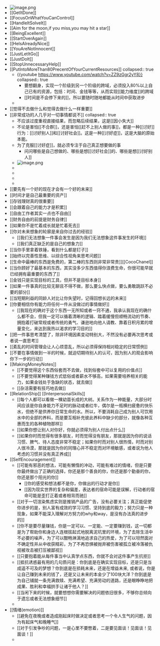 - ![image.png](../assets/image_1673108063043_0.png)
- [[GetItDone]]
- [[FocusOnWhatYouCanControl]]
- [[HandleItSolveIt]]
- [[Aim for the moon,if you miss,you may hit a star]]
- [[BeingExcellent]]
- [[StartOverAgain]]
- [[HeIsAlreadyNice]]
- [[YouAreNotInnocent]]
- [[JustLetItGo]]
- [[JustDoIt]]
- [[StopUnnecessaryHelp]]
- [[PutIntoMoreThan80PrecentOfYourCurrentResources]]
  collapsed:: true
	- {{youtube https://www.youtube.com/watch?v=ZZ9zGgr2yY8}}
	  collapsed:: true
		- 要想翻身，实现一个阶级到另一个阶级的跨域，必须投入80%以上自己已有的资源，包括：时间、金钱等等，从而实现[[能力维度]]的跨域
		- [[时间是不会停下来的]]，所以要随时随地都能从时间中获取进步
	-
- [[觉得不去做什么和觉得去做什么一样重要]]
- [[非常成功的人几乎对一切事情都说不]]
  collapsed:: true
	- 不应该过度重视直接结果，而忽略后续结果，这是[[因小失大]]
	- 不论是害怕[[不合群]]，还是害怕[[赶不上别人做的事]]，都是一种[[讨好]]行为：[[讨好别人]]和[[讨好社会]]。这是一种[[讨好症]]，这是大脑的原始本能。
	- 为了克服[[讨好症]]，就必须专注于自己真正想要做的事
		- 问问哪些是自己想做的、哪些是想[[讨好社会]]的、哪些是想[[讨好别人]]
	- ![image.png](../assets/image_1673596802996_0.png)
	-
	-
	-
	-
- [[要先有一个好的现在才会有一个好的未来]]
- [[时间才是自己最重要的资产]]
- [[存钱理财真的很重要]]
- [[会跟着自己的能力才是积累]]
- [[自由工作者其实一点也不自由]]
- [[财务自由的前提是财务自律]]
- [[如果你不是忙着成长就是忙着死去]]
- [[你对未来想象的轮廓是来自你过去的经验]]
	- [[我们无法想象一件事会发生是因为我们无法想象这件事发生的环境]]
	- [[我们真正缺乏的是自己的想象力]]
- [[当你手里拿着铁锤，看到什么都是钉子]]
- [[始终以完善性思维、以综合性视角来思考问题]]
- [[生命中最棒的东西是免费的，第二棒的东西则非常非常贵]][[CocoChanel]]
- [[当你顾好了最基本的东西，其实没多少东西值得你浪费生命，你很可能早就已经拥有最重要的东西了]]
- [[金钱只是实现目标的工具，但并不是目标本身]]
- [[如果一件事真的比较无聊且不得不做，那么要么快点做，要么勇敢跳跃不必要的部分]]
- [[当短期利益的同龄人对比让你失望时，记得回想长远的未来]]
- [[你要相信你有能力将任何一件从没做过的事情做好]]
	- [[我现在的确对于这个东西一无所知或者一窍不通，我承认我现在的确什么都不会，但我一定可以循着清晰的逻辑、踏着缓慢但顺畅流动的节奏、拥抱着打破常规或者传统的勇气、谦逊地向他人请教、靠着日积月累的增量变化，来达到我热以渴求的学习目的]]
- [[把一件事思考清楚了，除非环境因素变动特别大，不然没有必要再次思考或者说一直思考]]
- [[紊乱的时间管理会让人心烦意乱，所以必须得保持相对稳定的日常惯例]]
- [[不要在事情做到一半的时候，就迫切期待别人的认可，因为别人的观会影响你下一步的行动]]
- [[MakingMoneyNotes]]
	- [[不要觉得这个东西俗套而不去做，找到俗套中可以复用的价值点]]
	- [[不要觉得某种赚钱方式低俗或者薪水不够高，如果需要培养相关的能力，如果金钱处于急缺的状态，就去做]]
	- [[杂活需要有技巧地去做]]
- [[RelationShip]] [[InterpersonalSkills]]
	- [[每个人都可以看做一棵幼苗长成的大树。关系作为一种能量，大部分时间应该是你自身能力不足时的脉动或者红牛，偶尔是一瓶横扫疲惫的快乐水，但绝不是供养你日常生命的水。所以，不要消耗自己成为别人可饮用水中的全部的养料，而是要互相补充彼此养料中缺少的部分，就像各种互惠而生的各种植物那样]]
	- [[如果你想让别人对你好，你就必须得为别人付出点什么]]
	- [[如果你时而觉得有很多朋友，时而觉得没有朋友，那就是因为你的说话习惯、脾气、待人态度非常不稳定；如果你时而对别人很热情，时而对别人很冷漠，那就是因为你的同理心并不稳定而对环境敏感，或者说为他人考虑的习惯并没有真正养成]]
- [[SelfEncouragement]]
	- [[可能有邪恶的想法，可能有懒惰的冲动，可能有难过的情绪，但是只要你最终做出了正确的选择，你还是那个善良的你，你还是那个勤奋的你，你还是那个阳光的你]]
		- [[你的感受和想法都不是你，你做出的行动才是你]]
		- [[因为现实世界的复杂和偏差，表达者的宿命可能是误解，行动者的宿命可能是歪打正着或者相背而驰]]
	- [[对于一切渲染焦虑实则是推销产品的广告，没有必要关注；真正能促使你进步的是，别人富有成效的学习习惯、坚持到底的毅力；努力只是一种现象，如果不能深入理解对方努力的why和way，是没有办法真的进步的]]
	- [[你不是要尽量赚钱，你是一定可以、一定能、一定要赚到钱，这一切都是为了帮助你和身边人连根拔起式地脱离泥坑里的环境，为了去除生活中不必要的噪声，为了可以酣畅淋漓地追求自己的热爱，为了可以坦然面对不确定性并从中收获精彩，为了不再恐惧被抛弃被伤害被孤立被冷落被仇视被攻击被打压被鄙视]]
	- [[只要抱着能从每件事当中认真学点东西，你就不会对这件事产生抗拒]]
	- [[抵抗诱惑最有用的几句质问是：你到底是在确实实现目标，还是只是当成遥不可及的梦想？你到底是在损耗未来，还是在增益未来, 或者说，你是让自己赚到未来的钱了，还是又让未来的本金少了100块大洋？你到底是为自己铺就一条充满救赎、充满希望、充满劳动的道路，还是眼睁睁地把成果、胜利和幸福拱手让诸于他人？]]
	- [[当闲下来的时候，就要想想你需要解决的问题依旧很多，不够你总倾向于遗忘或者无法想象细节]]
	-
- [[情绪(emotion)]]
	- [[避免在夜晚或者造成刚起床时做决定或者思考一个令人生气的问题，因为有起床气和晚睡气]]
	- [[对于引发争吵的问题，一是心里不要憋着，二是要见面谈！见面谈！见面谈！]]
	-